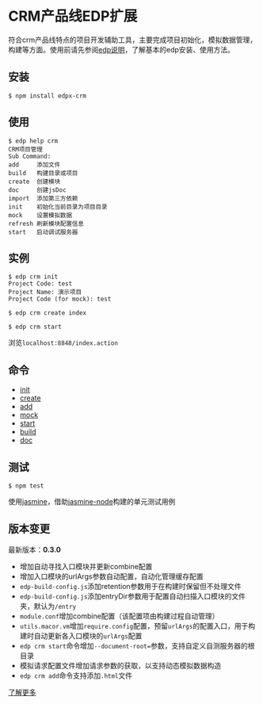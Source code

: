 # CRM产品线EDP扩展

符合crm产品线特点的项目开发辅助工具，主要完成项目初始化，模拟数据管理，构建等方面。使用前请先参阅[edp说明](https://github.com/ecomfe/edp)，了解基本的edp安装、使用方法。

## 安装

    $ npm install edpx-crm

## 使用

    $ edp help crm
    CRM项目管理
    Sub Command:
    add     添加文件
    build   构建目录或项目
    create  创建模块
    doc     创建jsDoc
    import  添加第三方依赖
    init    初始化当前目录为项目目录
    mock    设置模拟数据
    refresh 刷新模块配置信息
    start   启动调试服务器 

## 实例

    $ edp crm init
    Project Code: test
    Project Name: 演示项目
    Project Code (for mock): test

    $ edp crm create index

    $ edp crm start

浏览`localhost:8848/index.action`

## 命令

* [init](doc/init.md)
* [create](doc/create.md)
* [add](doc/add.md)
* [mock](doc/mock.md)
* [start](doc/start.md)
* [build](doc/build.md)
* [doc](doc/doc.md)

## 测试

    $ npm test

使用[jasmine](http://pivotal.github.io/jasmine/)，借助[jasmine-node](https://github.com/mhevery/jasmine-node)构建的单元测试用例

## 版本变更

最新版本：__0.3.0__

* 增加自动寻找入口模块并更新combine配置
* 增加入口模块的urlArgs参数自动配置，自动化管理缓存配置
* `edp-build-config.js`添加retention参数用于在构建时保留但不处理文件
* `edp-build-config.js`添加entryDir参数用于配置自动扫描入口模块的文件夹，默认为`/entry`
* `module.conf`增加combine配置（该配置项由构建过程自动管理）
* `utils.macor.vm`增加`require.config`配置，预留`urlArgs`的配置入口，用于构建时自动更新各入口模块的`urlArgs`配置
* `edp crm start`命令增加`--document-root=`参数，支持自定义自测服务器的根目录
* 模拟请求配置文件增加请求参数的获取，以支持动态模拟数据构造
* `edp crm add`命令支持添加`.html`文件

[了解更多](doc/changelog.md)
